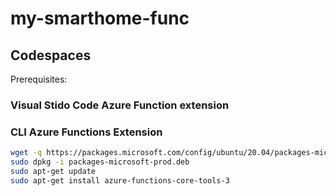 # my-smarthome-func

## Codespaces

Prerequisites:

### Visual Stido Code Azure Function extension

### CLI Azure Functions Extension

```bash
wget -q https://packages.microsoft.com/config/ubuntu/20.04/packages-microsoft-prod.deb
sudo dpkg -i packages-microsoft-prod.deb
sudo apt-get update
sudo apt-get install azure-functions-core-tools-3
```
